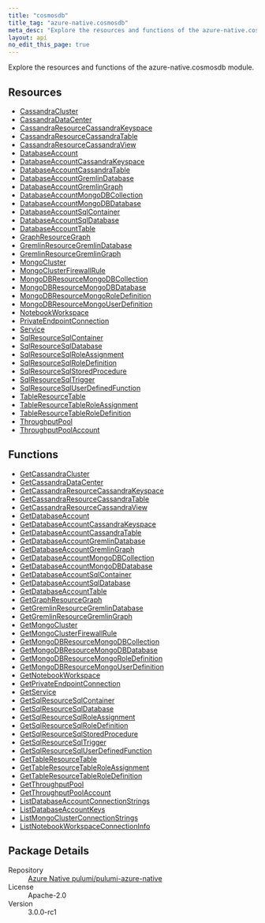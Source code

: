 ```yaml
---
title: "cosmosdb"
title_tag: "azure-native.cosmosdb"
meta_desc: "Explore the resources and functions of the azure-native.cosmosdb module."
layout: api
no_edit_this_page: true
---
```


<!-- WARNING: this file was generated by Pulumi Docs Generator. -->
<!-- Do not edit by hand unless you're certain you know what you are doing! -->

Explore the resources and functions of the azure-native.cosmosdb module.

<h2 id="resources">Resources</h2>
<ul class="api">
    <li><a href="cassandracluster/" title="CassandraCluster">CassandraCluster</a></li>
    <li><a href="cassandradatacenter/" title="CassandraDataCenter">CassandraDataCenter</a></li>
    <li><a href="cassandraresourcecassandrakeyspace/" title="CassandraResourceCassandraKeyspace">CassandraResourceCassandraKeyspace</a></li>
    <li><a href="cassandraresourcecassandratable/" title="CassandraResourceCassandraTable">CassandraResourceCassandraTable</a></li>
    <li><a href="cassandraresourcecassandraview/" title="CassandraResourceCassandraView">CassandraResourceCassandraView</a></li>
    <li><a href="databaseaccount/" title="DatabaseAccount">DatabaseAccount</a></li>
    <li><a href="databaseaccountcassandrakeyspace/" title="DatabaseAccountCassandraKeyspace">DatabaseAccountCassandraKeyspace</a></li>
    <li><a href="databaseaccountcassandratable/" title="DatabaseAccountCassandraTable">DatabaseAccountCassandraTable</a></li>
    <li><a href="databaseaccountgremlindatabase/" title="DatabaseAccountGremlinDatabase">DatabaseAccountGremlinDatabase</a></li>
    <li><a href="databaseaccountgremlingraph/" title="DatabaseAccountGremlinGraph">DatabaseAccountGremlinGraph</a></li>
    <li><a href="databaseaccountmongodbcollection/" title="DatabaseAccountMongoDBCollection">DatabaseAccountMongoDBCollection</a></li>
    <li><a href="databaseaccountmongodbdatabase/" title="DatabaseAccountMongoDBDatabase">DatabaseAccountMongoDBDatabase</a></li>
    <li><a href="databaseaccountsqlcontainer/" title="DatabaseAccountSqlContainer">DatabaseAccountSqlContainer</a></li>
    <li><a href="databaseaccountsqldatabase/" title="DatabaseAccountSqlDatabase">DatabaseAccountSqlDatabase</a></li>
    <li><a href="databaseaccounttable/" title="DatabaseAccountTable">DatabaseAccountTable</a></li>
    <li><a href="graphresourcegraph/" title="GraphResourceGraph">GraphResourceGraph</a></li>
    <li><a href="gremlinresourcegremlindatabase/" title="GremlinResourceGremlinDatabase">GremlinResourceGremlinDatabase</a></li>
    <li><a href="gremlinresourcegremlingraph/" title="GremlinResourceGremlinGraph">GremlinResourceGremlinGraph</a></li>
    <li><a href="mongocluster/" title="MongoCluster">MongoCluster</a></li>
    <li><a href="mongoclusterfirewallrule/" title="MongoClusterFirewallRule">MongoClusterFirewallRule</a></li>
    <li><a href="mongodbresourcemongodbcollection/" title="MongoDBResourceMongoDBCollection">MongoDBResourceMongoDBCollection</a></li>
    <li><a href="mongodbresourcemongodbdatabase/" title="MongoDBResourceMongoDBDatabase">MongoDBResourceMongoDBDatabase</a></li>
    <li><a href="mongodbresourcemongoroledefinition/" title="MongoDBResourceMongoRoleDefinition">MongoDBResourceMongoRoleDefinition</a></li>
    <li><a href="mongodbresourcemongouserdefinition/" title="MongoDBResourceMongoUserDefinition">MongoDBResourceMongoUserDefinition</a></li>
    <li><a href="notebookworkspace/" title="NotebookWorkspace">NotebookWorkspace</a></li>
    <li><a href="privateendpointconnection/" title="PrivateEndpointConnection">PrivateEndpointConnection</a></li>
    <li><a href="service/" title="Service">Service</a></li>
    <li><a href="sqlresourcesqlcontainer/" title="SqlResourceSqlContainer">SqlResourceSqlContainer</a></li>
    <li><a href="sqlresourcesqldatabase/" title="SqlResourceSqlDatabase">SqlResourceSqlDatabase</a></li>
    <li><a href="sqlresourcesqlroleassignment/" title="SqlResourceSqlRoleAssignment">SqlResourceSqlRoleAssignment</a></li>
    <li><a href="sqlresourcesqlroledefinition/" title="SqlResourceSqlRoleDefinition">SqlResourceSqlRoleDefinition</a></li>
    <li><a href="sqlresourcesqlstoredprocedure/" title="SqlResourceSqlStoredProcedure">SqlResourceSqlStoredProcedure</a></li>
    <li><a href="sqlresourcesqltrigger/" title="SqlResourceSqlTrigger">SqlResourceSqlTrigger</a></li>
    <li><a href="sqlresourcesqluserdefinedfunction/" title="SqlResourceSqlUserDefinedFunction">SqlResourceSqlUserDefinedFunction</a></li>
    <li><a href="tableresourcetable/" title="TableResourceTable">TableResourceTable</a></li>
    <li><a href="tableresourcetableroleassignment/" title="TableResourceTableRoleAssignment">TableResourceTableRoleAssignment</a></li>
    <li><a href="tableresourcetableroledefinition/" title="TableResourceTableRoleDefinition">TableResourceTableRoleDefinition</a></li>
    <li><a href="throughputpool/" title="ThroughputPool">ThroughputPool</a></li>
    <li><a href="throughputpoolaccount/" title="ThroughputPoolAccount">ThroughputPoolAccount</a></li>
</ul>

<h2 id="functions">Functions</h2>
<ul class="api">
    <li><a href="getcassandracluster/" title="GetCassandraCluster">GetCassandraCluster</a></li>
    <li><a href="getcassandradatacenter/" title="GetCassandraDataCenter">GetCassandraDataCenter</a></li>
    <li><a href="getcassandraresourcecassandrakeyspace/" title="GetCassandraResourceCassandraKeyspace">GetCassandraResourceCassandraKeyspace</a></li>
    <li><a href="getcassandraresourcecassandratable/" title="GetCassandraResourceCassandraTable">GetCassandraResourceCassandraTable</a></li>
    <li><a href="getcassandraresourcecassandraview/" title="GetCassandraResourceCassandraView">GetCassandraResourceCassandraView</a></li>
    <li><a href="getdatabaseaccount/" title="GetDatabaseAccount">GetDatabaseAccount</a></li>
    <li><a href="getdatabaseaccountcassandrakeyspace/" title="GetDatabaseAccountCassandraKeyspace">GetDatabaseAccountCassandraKeyspace</a></li>
    <li><a href="getdatabaseaccountcassandratable/" title="GetDatabaseAccountCassandraTable">GetDatabaseAccountCassandraTable</a></li>
    <li><a href="getdatabaseaccountgremlindatabase/" title="GetDatabaseAccountGremlinDatabase">GetDatabaseAccountGremlinDatabase</a></li>
    <li><a href="getdatabaseaccountgremlingraph/" title="GetDatabaseAccountGremlinGraph">GetDatabaseAccountGremlinGraph</a></li>
    <li><a href="getdatabaseaccountmongodbcollection/" title="GetDatabaseAccountMongoDBCollection">GetDatabaseAccountMongoDBCollection</a></li>
    <li><a href="getdatabaseaccountmongodbdatabase/" title="GetDatabaseAccountMongoDBDatabase">GetDatabaseAccountMongoDBDatabase</a></li>
    <li><a href="getdatabaseaccountsqlcontainer/" title="GetDatabaseAccountSqlContainer">GetDatabaseAccountSqlContainer</a></li>
    <li><a href="getdatabaseaccountsqldatabase/" title="GetDatabaseAccountSqlDatabase">GetDatabaseAccountSqlDatabase</a></li>
    <li><a href="getdatabaseaccounttable/" title="GetDatabaseAccountTable">GetDatabaseAccountTable</a></li>
    <li><a href="getgraphresourcegraph/" title="GetGraphResourceGraph">GetGraphResourceGraph</a></li>
    <li><a href="getgremlinresourcegremlindatabase/" title="GetGremlinResourceGremlinDatabase">GetGremlinResourceGremlinDatabase</a></li>
    <li><a href="getgremlinresourcegremlingraph/" title="GetGremlinResourceGremlinGraph">GetGremlinResourceGremlinGraph</a></li>
    <li><a href="getmongocluster/" title="GetMongoCluster">GetMongoCluster</a></li>
    <li><a href="getmongoclusterfirewallrule/" title="GetMongoClusterFirewallRule">GetMongoClusterFirewallRule</a></li>
    <li><a href="getmongodbresourcemongodbcollection/" title="GetMongoDBResourceMongoDBCollection">GetMongoDBResourceMongoDBCollection</a></li>
    <li><a href="getmongodbresourcemongodbdatabase/" title="GetMongoDBResourceMongoDBDatabase">GetMongoDBResourceMongoDBDatabase</a></li>
    <li><a href="getmongodbresourcemongoroledefinition/" title="GetMongoDBResourceMongoRoleDefinition">GetMongoDBResourceMongoRoleDefinition</a></li>
    <li><a href="getmongodbresourcemongouserdefinition/" title="GetMongoDBResourceMongoUserDefinition">GetMongoDBResourceMongoUserDefinition</a></li>
    <li><a href="getnotebookworkspace/" title="GetNotebookWorkspace">GetNotebookWorkspace</a></li>
    <li><a href="getprivateendpointconnection/" title="GetPrivateEndpointConnection">GetPrivateEndpointConnection</a></li>
    <li><a href="getservice/" title="GetService">GetService</a></li>
    <li><a href="getsqlresourcesqlcontainer/" title="GetSqlResourceSqlContainer">GetSqlResourceSqlContainer</a></li>
    <li><a href="getsqlresourcesqldatabase/" title="GetSqlResourceSqlDatabase">GetSqlResourceSqlDatabase</a></li>
    <li><a href="getsqlresourcesqlroleassignment/" title="GetSqlResourceSqlRoleAssignment">GetSqlResourceSqlRoleAssignment</a></li>
    <li><a href="getsqlresourcesqlroledefinition/" title="GetSqlResourceSqlRoleDefinition">GetSqlResourceSqlRoleDefinition</a></li>
    <li><a href="getsqlresourcesqlstoredprocedure/" title="GetSqlResourceSqlStoredProcedure">GetSqlResourceSqlStoredProcedure</a></li>
    <li><a href="getsqlresourcesqltrigger/" title="GetSqlResourceSqlTrigger">GetSqlResourceSqlTrigger</a></li>
    <li><a href="getsqlresourcesqluserdefinedfunction/" title="GetSqlResourceSqlUserDefinedFunction">GetSqlResourceSqlUserDefinedFunction</a></li>
    <li><a href="gettableresourcetable/" title="GetTableResourceTable">GetTableResourceTable</a></li>
    <li><a href="gettableresourcetableroleassignment/" title="GetTableResourceTableRoleAssignment">GetTableResourceTableRoleAssignment</a></li>
    <li><a href="gettableresourcetableroledefinition/" title="GetTableResourceTableRoleDefinition">GetTableResourceTableRoleDefinition</a></li>
    <li><a href="getthroughputpool/" title="GetThroughputPool">GetThroughputPool</a></li>
    <li><a href="getthroughputpoolaccount/" title="GetThroughputPoolAccount">GetThroughputPoolAccount</a></li>
    <li><a href="listdatabaseaccountconnectionstrings/" title="ListDatabaseAccountConnectionStrings">ListDatabaseAccountConnectionStrings</a></li>
    <li><a href="listdatabaseaccountkeys/" title="ListDatabaseAccountKeys">ListDatabaseAccountKeys</a></li>
    <li><a href="listmongoclusterconnectionstrings/" title="ListMongoClusterConnectionStrings">ListMongoClusterConnectionStrings</a></li>
    <li><a href="listnotebookworkspaceconnectioninfo/" title="ListNotebookWorkspaceConnectionInfo">ListNotebookWorkspaceConnectionInfo</a></li>
</ul>

<h2 id="package-details">Package Details</h2>
<dl class="package-details">
	<dt>Repository</dt>
	<dd><a href="https://github.com/pulumi/pulumi-azure-native">Azure Native pulumi/pulumi-azure-native</a></dd>
	<dt>License</dt>
	<dd>Apache-2.0</dd>
	<dt>Version</dt>
	<dd>3.0.0-rc1</dd>
</dl>

